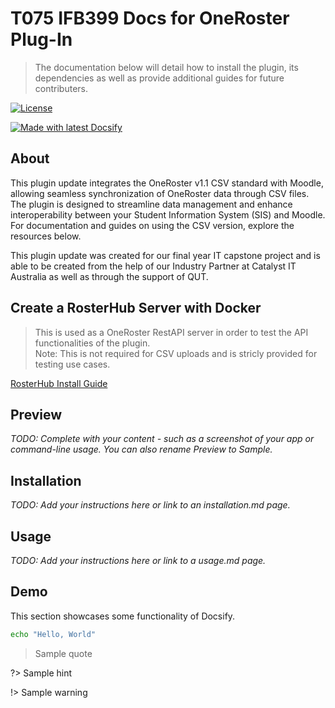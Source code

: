 <!-- TODO: Update with your values. -->
# T075 IFB399 Docs for OneRoster Plug-In
> The documentation below will detail how to install the plugin, its dependencies as well as provide additional guides for future contributers.

 <!-- TODO: Update repo links and change license type if needed. -->
[![License](https://img.shields.io/badge/License-MIT-blue.svg)](https://github.com/t075-ifb399/docsifyjs-template/blob/master/README#license)

[![Made with latest Docsify](https://img.shields.io/npm/v/docsify/latest?label=docsify)](https://docsify.js.org/)


<!-- TODO: You can delete the About and Create a Docsify site sections if you create a new project from this template -->

## About

This plugin update integrates the OneRoster v1.1 CSV standard with Moodle, allowing seamless synchronization of OneRoster data through CSV files. The plugin is designed to streamline data management and enhance interoperability between your Student Information System (SIS) and Moodle. For documentation and guides on using the CSV version, explore the resources below.

This plugin update was created for our final year IT capstone project and is able to be created from the help of our Industry Partner at Catalyst IT Australia as well as through the support of QUT.




## Create a RosterHub Server with Docker
> This is used as a OneRoster RestAPI server in order to test the API functionalities of the plugin.<br>
> Note: This is not required for CSV uploads and is stricly provided for testing use cases.

[RosterHub Install Guide](/docs/rosterhub.md)




## Preview

_TODO: Complete with your content - such as a screenshot of your app or command-line usage. You can also rename Preview to Sample._


## Installation

_TODO: Add your instructions here or link to an installation.md page._


## Usage

_TODO: Add your instructions here or link to a usage.md page._


## Demo

This section showcases some functionality of Docsify.

```bash
echo "Hello, World"
```

> Sample quote

?> Sample hint

!> Sample warning 
